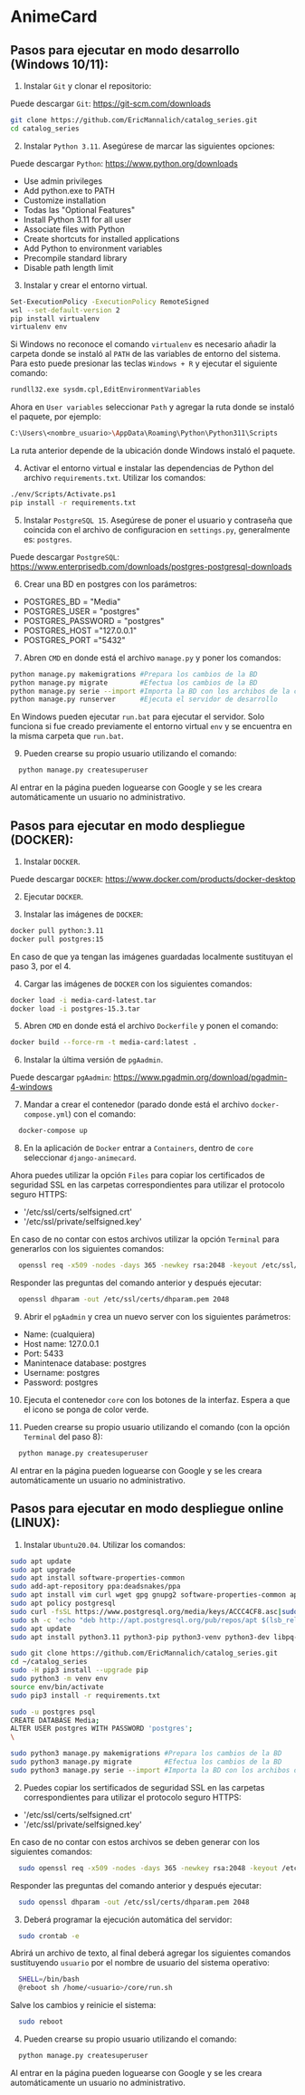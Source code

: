 # AnimeCard

## Pasos para ejecutar en modo desarrollo (Windows 10/11):

1. Instalar `Git` y clonar el repositorio:

Puede descargar `Git`: https://git-scm.com/downloads

```bash
git clone https://github.com/EricMannalich/catalog_series.git
cd catalog_series
```
2. Instalar `Python 3.11`. Asegúrese de marcar las siguientes opciones:

Puede descargar `Python`: https://www.python.org/downloads

*  Use admin privileges
*  Add python.exe to PATH
*  Customize installation
*  Todas las "Optional Features"
*  Install Python 3.11 for all user
*  Associate files with Python
*  Create shortcuts for installed applications
*  Add Python to environment variables
*  Precompile standard library
*  Disable path length limit

3. Instalar y crear el entorno virtual.

```bash
Set-ExecutionPolicy -ExecutionPolicy RemoteSigned
wsl --set-default-version 2
pip install virtualenv 
virtualenv env
```
Si Windows no reconoce el comando `virtualenv` es necesario añadir la carpeta donde se instaló al `PATH` de las variables de entorno del sistema. Para esto puede presionar las teclas `Windows + R` y ejecutar el siguiente comando:

```bash
rundll32.exe sysdm.cpl,EditEnvironmentVariables
```
Ahora en `User variables` seleccionar `Path` y agregar la ruta donde se instaló el paquete, por ejemplo:

```bash
C:\Users\<nombre_usuario>\AppData\Roaming\Python\Python311\Scripts
```

La ruta anterior depende de la ubicación donde Windows instaló el paquete.

4. Activar el entorno virtual e instalar las dependencias de Python del archivo `requirements.txt`. Utilizar los comandos:

```bash
./env/Scripts/Activate.ps1
pip install -r requirements.txt
```

5. Instalar `PostgreSQL 15`. Asegúrese de poner el usuario y contraseña que coincida con el archivo de configuracion en `settings.py`, generalmente es: `postgres`.

Puede descargar `PostgreSQL`: https://www.enterprisedb.com/downloads/postgres-postgresql-downloads

6. Crear una BD en postgres con los parámetros:

*  POSTGRES_BD = "Media"
*  POSTGRES_USER = "postgres"
*  POSTGRES_PASSWORD = "postgres"
*  POSTGRES_HOST ="127.0.0.1"
*  POSTGRES_PORT ="5432"

7. Abren `CMD` en donde está el archivo `manage.py` y poner los comandos:

```bash
python manage.py makemigrations #Prepara los cambios de la BD
python manage.py migrate        #Efectua los cambios de la BD
python manage.py serie --import #Importa la BD con los archibos de la carpeta bd_backup
python manage.py runserver      #Ejecuta el servidor de desarrollo
```
En Windows pueden ejecutar `run.bat` para ejecutar el servidor. Solo funciona si fue creado previamente el entorno virtual `env` y se encuentra en la misma carpeta que `run.bat`.

9. Pueden crearse su propio usuario utilizando el comando:

```bash
  python manage.py createsuperuser
```
Al entrar en la página pueden loguearse con Google y se les creara automáticamente un usuario no administrativo.

## Pasos para ejecutar en modo despliegue (DOCKER):

1. Instalar `DOCKER`.

Puede descargar `DOCKER`: https://www.docker.com/products/docker-desktop

2. Ejecutar `DOCKER`.

3. Instalar las imágenes de `DOCKER`:

```bash
docker pull python:3.11
docker pull postgres:15
```

En caso de que ya tengan las imágenes guardadas localmente sustituyan el paso 3, por el 4.

4. Cargar las imágenes de `DOCKER` con los siguientes comandos:

```bash
docker load -i media-card-latest.tar
docker load -i postgres-15.3.tar
```
5.  Abren `CMD` en donde está el archivo `Dockerfile` y ponen el comando: 

```bash
docker build --force-rm -t media-card:latest .
```

6. Instalar la última versión de `pgAadmin`.

Puede descargar `pgAadmin`: https://www.pgadmin.org/download/pgadmin-4-windows

7. Mandar a crear el contenedor (parado donde está el archivo `docker-compose.yml`) con el comando:

```bash
  docker-compose up
```
8. En la aplicación de `Docker` entrar a `Containers`, dentro de `core` seleccionar `django-animecard`. 

Ahora puedes utilizar la opción `Files` para copiar los certificados de seguridad SSL en las carpetas correspondientes para utilizar el protocolo seguro HTTPS:
*  '/etc/ssl/certs/selfsigned.crt'
*  '/etc/ssl/private/selfsigned.key'

En caso de no contar con estos archivos utilizar la opción `Terminal` para generarlos con los siguientes comandos:
```bash
  openssl req -x509 -nodes -days 365 -newkey rsa:2048 -keyout /etc/ssl/private/selfsigned.key -out /etc/ssl/certs/selfsigned.crt
```
Responder las preguntas del comando anterior y después ejecutar:
```bash
  openssl dhparam -out /etc/ssl/certs/dhparam.pem 2048
```

9. Abrir el `pgAadmin` y crea un nuevo server con los siguientes parámetros:

*	Name: (cualquiera)
*	Host name: 127.0.0.1
*	Port: 5433
*	Manintenace database: postgres
*	Username: postgres
*	Password: postgres

10. Ejecuta el contenedor `core` con los botones de la interfaz. Espera a que el icono se ponga de color verde.

11. Pueden crearse su propio usuario utilizando el comando (con la opción `Terminal` del paso 8):

```bash
  python manage.py createsuperuser
```
Al entrar en la página pueden loguearse con Google y se les creara automáticamente un usuario no administrativo.

## Pasos para ejecutar en modo despliegue online (LINUX):

1. Instalar `Ubuntu20.04`. Utilizar los comandos:
```bash
sudo apt update
sudo apt upgrade
sudo apt install software-properties-common
sudo add-apt-repository ppa:deadsnakes/ppa
sudo apt install vim curl wget gpg gnupg2 software-properties-common apt-transport-https lsb-release ca-certificates
sudo apt policy postgresql
sudo curl -fsSL https://www.postgresql.org/media/keys/ACCC4CF8.asc|sudo gpg --dearmor -o /etc/apt/trusted.gpg.d/postgresql.gpg
sudo sh -c 'echo "deb http://apt.postgresql.org/pub/repos/apt $(lsb_release -cs)-pgdg main" > /etc/apt/sources.list.d/pgdg.list'
sudo apt update
sudo apt install python3.11 python3-pip python3-venv python3-dev libpq-dev postgresql postgresql-contrib

sudo git clone https://github.com/EricMannalich/catalog_series.git
cd ~/catalog_series
sudo -H pip3 install --upgrade pip
sudo python3 -m venv env
source env/bin/activate
sudo pip3 install -r requirements.txt

sudo -u postgres psql
CREATE DATABASE Media;
ALTER USER postgres WITH PASSWORD 'postgres';
\

sudo python3 manage.py makemigrations #Prepara los cambios de la BD
sudo python3 manage.py migrate        #Efectua los cambios de la BD
sudo python3 manage.py serie --import #Importa la BD con los archibos de la carpeta bd_backup

```

2.	Puedes copiar los sertificados de seguridad SSL en las carpetas correspondientes para utilizar el protocolo seguro HTTPS:
*  '/etc/ssl/certs/selfsigned.crt'
*  '/etc/ssl/private/selfsigned.key'

En caso de no contar con estos archivos se deben generar con los siguientes comandos:
```bash
  sudo openssl req -x509 -nodes -days 365 -newkey rsa:2048 -keyout /etc/ssl/private/selfsigned.key -out /etc/ssl/certs/selfsigned.crt
```
Responder las preguntas del comando anterior y después ejecutar:
```bash
  sudo openssl dhparam -out /etc/ssl/certs/dhparam.pem 2048
```

3. Deberá programar la ejecución automática del servidor:

```bash
  sudo crontab -e
```
Abrirá un archivo de texto, al final deberá agregar los siguientes comandos sustituyendo `usuario` por el nombre de usuario del sistema operativo:
```bash
  SHELL=/bin/bash
  @reboot sh /home/<usuario>/core/run.sh
```
Salve los cambios y reinicie el sistema:
```bash
  sudo reboot
```
4. Pueden crearse su propio usuario utilizando el comando:

```bash
  python manage.py createsuperuser
```
Al entrar en la página pueden loguearse con Google y se les creara automáticamente un usuario no administrativo.